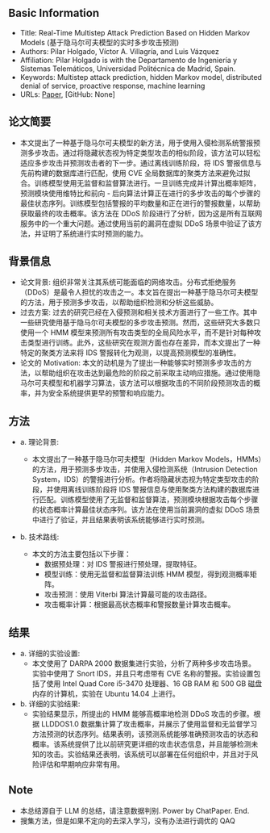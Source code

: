 ## Basic Information

- Title: Real-Time Multistep Attack Prediction Based on Hidden Markov Models (基于隐马尔可夫模型的实时多步攻击预测)
- Authors: Pilar Holgado, Víctor A. Villagría, and Luis Vázquez
- Affiliation: Pilar Holgado is with the Departamento de Ingeniería y Sistemas Telemáticos, Universidad Politécnica de Madrid, Spain.
- Keywords: Multistep attack prediction, hidden Markov model, distributed denial of service, proactive response, machine learning
- URLs: [Paper](https://ieeexplore.ieee.org/document/8056777), [GitHub: None]

## 论文简要

- 本文提出了一种基于隐马尔可夫模型的新方法，用于使用入侵检测系统警报预测多步攻击。通过将隐藏状态视为特定类型攻击的相似阶段，该方法可以轻松适应多步攻击并预测攻击者的下一步。通过离线训练阶段，将 IDS 警报信息与先前构建的数据库进行匹配，使用 CVE 全局数据库的聚类方法来避免过拟合。训练模型使用无监督和监督算法进行。一旦训练完成并计算出概率矩阵，预测模块使用维特比和前向 - 后向算法计算正在进行的多步攻击的每个步骤的最佳状态序列。训练模型包括警报的平均数量和正在进行的警报数量，以帮助获取最终的攻击概率。该方法在 DDoS 阶段进行了分析，因为这是所有互联网服务中的一个重大问题。通过使用当前的漏洞在虚拟 DDoS 场景中验证了该方法，并证明了系统进行实时预测的能力。

## 背景信息

- 论文背景: 组织非常关注其系统可能面临的网络攻击。分布式拒绝服务（DDoS）是最令人担忧的攻击之一。本文旨在提出一种基于隐马尔可夫模型的方法，用于预测多步攻击，以帮助组织检测和分析这些威胁。
- 过去方案: 过去的研究已经在入侵预测和相关技术方面进行了一些工作。其中一些研究使用基于隐马尔可夫模型的多步攻击预测。然而，这些研究大多数只使用一个 HMM 模型来预测所有攻击类型的全局风险水平，而不是针对每种攻击类型进行训练。此外，这些研究在观测方面也存在差异，而本文提出了一种特定的聚类方法来将 IDS 警报转化为观测，以提高预测模型的准确性。
- 论文的 Motivation: 本文的动机是为了提出一种能够实时预测多步攻击的方法，以帮助组织在攻击达到最危险的阶段之前采取主动响应措施。通过使用隐马尔可夫模型和机器学习算法，该方法可以根据攻击的不同阶段预测攻击的概率，并为安全系统提供更早的预警和响应能力。

## 方法

- a. 理论背景:
    
    - 本文提出了一种基于隐马尔可夫模型（Hidden Markov Models，HMMs）的方法，用于预测多步攻击，并使用入侵检测系统（Intrusion Detection System，IDS）的警报进行分析。作者将隐藏状态视为特定类型攻击的阶段，并使用离线训练阶段将 IDS 警报信息与使用聚类方法构建的数据库进行匹配。训练模型使用了无监督和监督算法，预测模块根据攻击每个步骤的状态概率计算最佳状态序列。该方法在使用当前漏洞的虚拟 DDoS 场景中进行了验证，并且结果表明该系统能够进行实时预测。
- b. 技术路线:
    - 本文的方法主要包括以下步骤：
        - 数据预处理：对 IDS 警报进行预处理，提取特征。
        - 模型训练：使用无监督和监督算法训练 HMM 模型，得到观测概率矩阵。
        - 攻击预测：使用 Viterbi 算法计算最可能的攻击路径。
        - 攻击概率计算：根据最高状态概率和警报数量计算攻击概率。

## 结果

- a. 详细的实验设置:  
     - 本文使用了 DARPA 2000 数据集进行实验，分析了两种多步攻击场景。实验中使用了 Snort IDS，并且只考虑带有 CVE 名称的警报。实验设置包括了使用 Intel Quad Core i5-3470 处理器、16 GB RAM 和 500 GB 磁盘内存的计算机，实验在 Ubuntu 14.04 上进行。
- b. 详细的实验结果:
    - 实验结果显示，所提出的 HMM 能够高概率地检测 DDoS 攻击的步骤。根据 LLDDOS1.0 数据集计算了攻击概率，并展示了使用监督和无监督学习方法预测的状态序列。结果表明，该预测系统能够准确预测攻击的状态和概率。该系统提供了比以前研究更详细的攻击状态信息，并且能够检测未知的攻击。实验结果还表明，该系统可以部署在任何组织中，并且对于风险评估和早期响应非常有用。

## Note

- 本总结源自于 LLM 的总结，请注意数据判别. Power by ChatPaper. End.
- 搜集方法，但是如果不定向的去深入学习，没有办法进行调优的 QAQ
